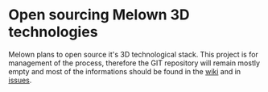 # Open sourcing Melown 3D technologies

Melown plans to open source it's 3D technological stack. This project is for
management of the process, therefore the GIT repository will remain mostly
empty and most of the informations should be found in the [wiki](wiki) and
in [issues](issues).
